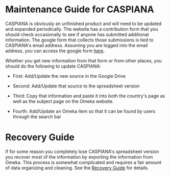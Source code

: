 # Maintenance Guide for CASPIANA
CASPIANA is obviously an unfinished product and will need to be updated and expanded periodically. The website has a contribution form that you should check occasionally to see if anyone has submitted additional information. The google form that collects those submissions is tied to CASPIANA's email address. Assuming you are logged into the email address, you can access the google form [here](https://docs.google.com/forms/u/2/). 

Whether you get new information from that form or from other places, you should do the following to update CASPIANA: 

- First: Add/Update the new source in the Google Drive

- Second: Add/Update that source to the spreadsheet version

- Third: Copy that information and paste it into both the country's page as well as the subject page on the Omeka website. 

- Fourth: Add/Update an Omeka item so that it can be found by users through the search bar


# Recovery Guide
If for some reason you completely lose CASPIANA's spreadsheet version you recover most of the information by exporting the information from Omeka. This process is somewhat complicated and requires a fair amount of data organizing and cleaning. See the [Recovery Guide](https://github.com/CianStryker/Caspiana_Guide/tree/main/Maintenance%20Guide/Recovery%20Guide) for details. 




